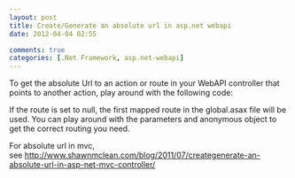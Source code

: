 ```yaml
---
layout: post
title: Create/Generate an absolute url in asp.net webapi
date: 2012-04-04 02:55

comments: true
categories: [.Net Framework, asp.net-webapi]
---
```

To get the absolute Url to an action or route in your WebAPI controller that points to another action, play around with the following code:

<script src="https://gist.github.com/2297415.js?file=absolute.cs"></script>

If the route is set to null, the first mapped route in the global.asax file will be used. You can play around with the parameters and anonymous object to get the correct routing you need.

For absolute url in mvc, see <a href="http://www.shawnmclean.com/blog/2011/07/creategenerate-an-absolute-url-in-asp-net-mvc-controller/">http://www.shawnmclean.com/blog/2011/07/creategenerate-an-absolute-url-in-asp-net-mvc-controller/</a>
